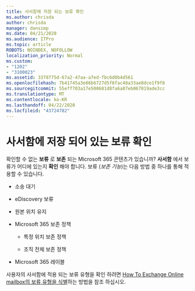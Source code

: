 ```yaml
---
title: 사서함에 저장 되는 보류 확인
ms.author: chrisda
author: chrisda
manager: dansimp
ms.date: 04/21/2020
ms.audience: ITPro
ms.topic: article
ROBOTS: NOINDEX, NOFOLLOW
localization_priority: Normal
ms.custom:
- "1202"
- "3100023"
ms.assetid: 3378775d-67a2-47aa-a7ed-fbc6d0b4d561
ms.openlocfilehash: 7b41745a3e86b6727d5f8fac48a33ae8dce1f9f8
ms.sourcegitcommit: 55eff703a17e500681d8fa6a87eb067019ade3cc
ms.translationtype: MT
ms.contentlocale: ko-KR
ms.lasthandoff: 04/22/2020
ms.locfileid: "43724782"
---
```

# <a name="identify-holds-placed-on-mailboxes"></a>사서함에 저장 되어 있는 보류 확인

확인할 수 없는 **보류** 로 **보존** 되는 Microsoft 365 콘텐츠가 있습니까? **사서함** 에서 보류가 어디에 있는지 **확인** 해야 합니다. 보류 (*보존 기능*)는 다음 방법 중 하나를 통해 적용할 수 있습니다.
  
- 소송 대기

- eDiscovery 보류

- 원본 위치 유지

- Microsoft 365 보존 정책 

  - 특정 위치 보존 정책

  - 조직 전체 보존 정책

- Microsoft 365 레이블

사용자의 사서함에 적용 되는 보류 유형을 확인 하려면 [How To Exchange Online mailbox의 보류 유형을 식별](https://docs.microsoft.com/office365/securitycompliance/identify-a-hold-on-an-exchange-online-mailbox)하는 방법을 참조 하십시오.
